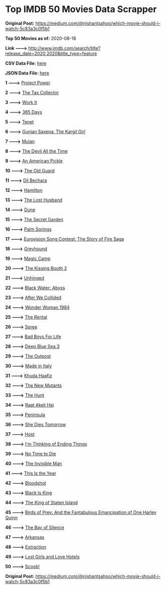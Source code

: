 # Top IMDB 50 Movies Data Scrapper

**Original Post:** https://medium.com/@nishantsahoo/which-movie-should-i-watch-5c83a3c0f5b1

**Top 50 Movies as of:** 2020-08-18

**Link --->** http://www.imdb.com/search/title?release_date=2020,2020&title_type=feature

**CSV Data File:** [here](/Data/data.csv)

**JSON Data File:** [here](/Data/data.json)

**1 --->** [Project Power](https://www.imdb.com/title/tt7550000/?ref_=adv_li_tt)

**2 --->** [The Tax Collector](https://www.imdb.com/title/tt8461224/?ref_=adv_li_tt)

**3 --->** [Work It](https://www.imdb.com/title/tt10276470/?ref_=adv_li_tt)

**4 --->** [365 Days](https://www.imdb.com/title/tt10886166/?ref_=adv_li_tt)

**5 --->** [Tenet](https://www.imdb.com/title/tt6723592/?ref_=adv_li_tt)

**6 --->** [Gunjan Saxena: The Kargil Girl](https://www.imdb.com/title/tt10350626/?ref_=adv_li_tt)

**7 --->** [Mulan](https://www.imdb.com/title/tt4566758/?ref_=adv_li_tt)

**8 --->** [The Devil All the Time](https://www.imdb.com/title/tt7395114/?ref_=adv_li_tt)

**9 --->** [An American Pickle](https://www.imdb.com/title/tt9059704/?ref_=adv_li_tt)

**10 --->** [The Old Guard](https://www.imdb.com/title/tt7556122/?ref_=adv_li_tt)

**11 --->** [Dil Bechara](https://www.imdb.com/title/tt8110330/?ref_=adv_li_tt)

**12 --->** [Hamilton](https://www.imdb.com/title/tt8503618/?ref_=adv_li_tt)

**13 --->** [The Lost Husband](https://www.imdb.com/title/tt4257940/?ref_=adv_li_tt)

**14 --->** [Dune](https://www.imdb.com/title/tt1160419/?ref_=adv_li_tt)

**15 --->** [The Secret Garden](https://www.imdb.com/title/tt2702920/?ref_=adv_li_tt)

**16 --->** [Palm Springs](https://www.imdb.com/title/tt9484998/?ref_=adv_li_tt)

**17 --->** [Eurovision Song Contest: The Story of Fire Saga](https://www.imdb.com/title/tt8580274/?ref_=adv_li_tt)

**18 --->** [Greyhound](https://www.imdb.com/title/tt6048922/?ref_=adv_li_tt)

**19 --->** [Magic Camp](https://www.imdb.com/title/tt3979300/?ref_=adv_li_tt)

**20 --->** [The Kissing Booth 2](https://www.imdb.com/title/tt9784456/?ref_=adv_li_tt)

**21 --->** [Unhinged](https://www.imdb.com/title/tt10059518/?ref_=adv_li_tt)

**22 --->** [Black Water: Abyss](https://www.imdb.com/title/tt7978672/?ref_=adv_li_tt)

**23 --->** [After We Collided](https://www.imdb.com/title/tt10362466/?ref_=adv_li_tt)

**24 --->** [Wonder Woman 1984](https://www.imdb.com/title/tt7126948/?ref_=adv_li_tt)

**25 --->** [The Rental](https://www.imdb.com/title/tt10003008/?ref_=adv_li_tt)

**26 --->** [Spree](https://www.imdb.com/title/tt11394332/?ref_=adv_li_tt)

**27 --->** [Bad Boys For Life](https://www.imdb.com/title/tt1502397/?ref_=adv_li_tt)

**28 --->** [Deep Blue Sea 3](https://www.imdb.com/title/tt11946300/?ref_=adv_li_tt)

**29 --->** [The Outpost](https://www.imdb.com/title/tt3833480/?ref_=adv_li_tt)

**30 --->** [Made in Italy](https://www.imdb.com/title/tt9207700/?ref_=adv_li_tt)

**31 --->** [Khuda Haafiz](https://www.imdb.com/title/tt7363104/?ref_=adv_li_tt)

**32 --->** [The New Mutants](https://www.imdb.com/title/tt4682266/?ref_=adv_li_tt)

**33 --->** [The Hunt](https://www.imdb.com/title/tt8244784/?ref_=adv_li_tt)

**34 --->** [Raat Akeli Hai](https://www.imdb.com/title/tt12567088/?ref_=adv_li_tt)

**35 --->** [Peninsula](https://www.imdb.com/title/tt8850222/?ref_=adv_li_tt)

**36 --->** [She Dies Tomorrow](https://www.imdb.com/title/tt11614912/?ref_=adv_li_tt)

**37 --->** [Host](https://www.imdb.com/title/tt12749596/?ref_=adv_li_tt)

**38 --->** [I'm Thinking of Ending Things](https://www.imdb.com/title/tt7939766/?ref_=adv_li_tt)

**39 --->** [No Time to Die](https://www.imdb.com/title/tt2382320/?ref_=adv_li_tt)

**40 --->** [The Invisible Man](https://www.imdb.com/title/tt1051906/?ref_=adv_li_tt)

**41 --->** [This Is the Year](https://www.imdb.com/title/tt8231202/?ref_=adv_li_tt)

**42 --->** [Bloodshot](https://www.imdb.com/title/tt1634106/?ref_=adv_li_tt)

**43 --->** [Black Is King](https://www.imdb.com/title/tt12607910/?ref_=adv_li_tt)

**44 --->** [The King of Staten Island](https://www.imdb.com/title/tt9686708/?ref_=adv_li_tt)

**45 --->** [Birds of Prey: And the Fantabulous Emancipation of One Harley Quinn](https://www.imdb.com/title/tt7713068/?ref_=adv_li_tt)

**46 --->** [The Bay of Silence](https://www.imdb.com/title/tt5617312/?ref_=adv_li_tt)

**47 --->** [Arkansas](https://www.imdb.com/title/tt9139586/?ref_=adv_li_tt)

**48 --->** [Extraction](https://www.imdb.com/title/tt8936646/?ref_=adv_li_tt)

**49 --->** [Lost Girls and Love Hotels](https://www.imdb.com/title/tt0920462/?ref_=adv_li_tt)

**50 --->** [Scoob!](https://www.imdb.com/title/tt3152592/?ref_=adv_li_tt)

**Original Post:** https://medium.com/@nishantsahoo/which-movie-should-i-watch-5c83a3c0f5b1
